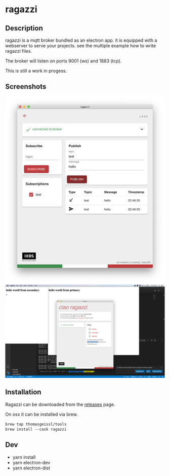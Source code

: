 # ragazzi

## Description

ragazzi is a mqtt broker bundled as an electron app. it is equipped with a webserver to serve your projects. see the multiple example how to write ragazzi files.

The broker will listen on ports 9001 (ws) and 1883 (tcp).

This is still a work in progess.

## Screenshots
![dev tools](./docs/devtools.png)
![hosting](./docs/hosting.png)

## Installation
Ragazzi can be downloaded from the [releases](https://github.com/ixds/ragazzi/releases) page.

On osx it can be installed via brew.
```
brew tap thomasgeissl/tools
brew install --cask ragazzi
```
## Dev

- yarn install
- yarn electron-dev
- yarn electron-dist
